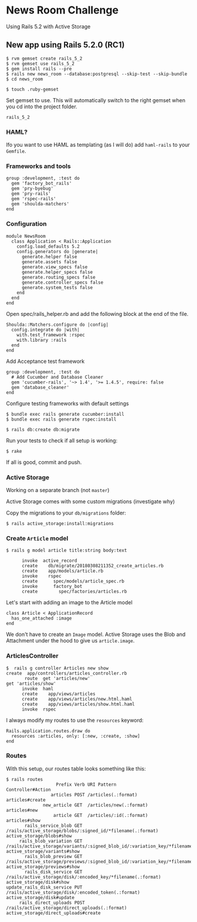 # News Room Challenge
Using Rails 5.2 with Active Storage

## New app using Rails 5.2.0 (RC1)

```
$ rvm gemset create rails_5_2
$ rvm gemset use rails_5_2
$ gem install rails --pre
$ rails new news_room --database:postgresql --skip-test --skip-bundle
$ cd news_room
```

```
$ touch .ruby-gemset
```
Set gemset to use. This will automatically switch to the right gemset when you cd into the project folder.
```
rails_5_2
```

### HAML?
Ifo you want to use HAML as templating (as I will do) add `haml-rails` to your `Gemfile`. 


### Frameworks and tools

```
group :development, :test do
  gem 'factory_bot_rails'
  gem 'pry-byebug'
  gem 'pry-rails'
  gem 'rspec-rails'
  gem 'shoulda-matchers'
end
```

### Configuration

```
module NewsRoom
  class Application < Rails::Application
    config.load_defaults 5.2
    config.generators do |generate|
      generate.helper false
      generate.assets false
      generate.view_specs false
      generate.helper_specs false
      generate.routing_specs false
      generate.controller_specs false
      generate.system_tests false
    end
  end
end
```

Open spec/rails_helper.rb and add the following block at the end of the file.

```
Shoulda::Matchers.configure do |config|
  config.integrate do |with|
    with.test_framework :rspec
    with.library :rails 
  end
end
```

Add Acceptance test framework

```
group :development, :test do
  # Add Cucumber and Database Cleaner
  gem 'cucumber-rails', '~> 1.4', '>= 1.4.5', require: false
  gem 'database_cleaner'
end
```

Configure testing frameworks with default settings
```
$ bundle exec rails generate cucumber:install
$ bundle exec rails generate rspec:install
```

```
$ rails db:create db:migrate
```

Run your tests to check if all setup is working:

```
$ rake
```
If all is good, commit and push.

### Active Storage
Working on a separate branch (not `master`)

Active Storage comes with some custom migrations (investigate why)

Copy the migrations to your `db/migrations` folder:

```
$ rails active_storage:install:migrations
```

### Create `Article` model
```
$ rails g model article title:string body:text

      invoke  active_record
      create    db/migrate/20180308211352_create_articles.rb
      create    app/models/article.rb
      invoke    rspec
      create      spec/models/article_spec.rb
      invoke      factory_bot
      create        spec/factories/articles.rb
```

Let's start with adding an image to the Article model 

```
class Article < ApplicationRecord
  has_one_attached :image
end
```
We don't have to create an `Image`  model. Active Storage uses the Blob and Attachment under the hood to give us `article.image`.

### ArticlesController
```
$  rails g controller Articles new show
create  app/controllers/articles_controller.rb
       route  get 'articles/new'
get 'articles/show'
      invoke  haml
      create    app/views/articles
      create    app/views/articles/new.html.haml
      create    app/views/articles/show.html.haml
      invoke  rspec
```

I always modify my routes to use the `resources` keyword:

```
Rails.application.routes.draw do
  resources :articles, only: [:new, :create, :show]
end
```

### Routes
With this setup, our routes table looks something like this:
```
$ rails routes
                   Prefix Verb URI Pattern                                                                       Controller#Action
                 articles POST /articles(.:format)                                                               articles#create
              new_article GET  /articles/new(.:format)                                                           articles#new
                  article GET  /articles/:id(.:format)                                                           articles#show
       rails_service_blob GET  /rails/active_storage/blobs/:signed_id/*filename(.:format)                        active_storage/blobs#show
     rails_blob_variation GET  /rails/active_storage/variants/:signed_blob_id/:variation_key/*filename(.:format) active_storage/variants#show
       rails_blob_preview GET  /rails/active_storage/previews/:signed_blob_id/:variation_key/*filename(.:format) active_storage/previews#show
       rails_disk_service GET  /rails/active_storage/disk/:encoded_key/*filename(.:format)                       active_storage/disk#show
update_rails_disk_service PUT  /rails/active_storage/disk/:encoded_token(.:format)                               active_storage/disk#update
     rails_direct_uploads POST /rails/active_storage/direct_uploads(.:format)                                    active_storage/direct_uploads#create
```
